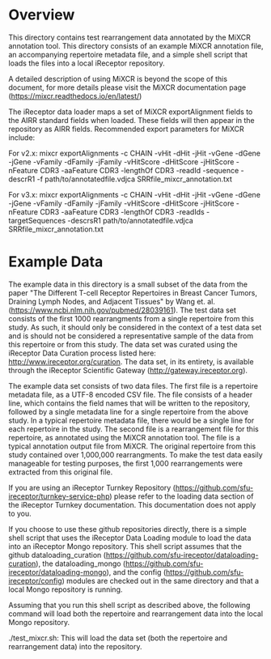 # Overview 
This directory contains test rearrangement data annotated by the MiXCR annotation tool. This directory consists of an example MiXCR annotation file, an accompanying repertoire metadata file, and a simple shell script that loads the files into a local iReceptor repository.

A detailed description of using MiXCR is beyond the scope of this document, for more details please visit the MiXCR documentation page (https://mixcr.readthedocs.io/en/latest/)

The iReceptor data loader maps a set of MiXCR exportAlignment fields to the AIRR standard fields when loaded. These fields will then appear in the repository as AIRR fields. Recommended export parameters for MiXCR include:

For v2.x: mixcr exportAlignments -c CHAIN -vHit -dHit -jHit -vGene -dGene -jGene -vFamily -dFamily -jFamily -vHitScore -dHitScore -jHitScore -nFeature CDR3 -aaFeature CDR3 -lengthOf CDR3 -readId -sequence -descrR1 -f path/to/annotatedfile.vdjca SRRfile_mixcr_annotation.txt

For v3.x: mixcr exportAlignments -c CHAIN -vHit -dHit -jHit -vGene -dGene -jGene -vFamily -dFamily -jFamily -vHitScore -dHitScore -jHitScore -nFeature CDR3 -aaFeature CDR3 -lengthOf CDR3 -readIds -targetSequences -descrsR1 path/to/annotatedfile.vdjca SRRfile_mixcr_annotation.txt

# Example Data

The example data in this directory is a small subset of the data from the paper "The Different T-cell Receptor Repertoires in Breast Cancer Tumors, Draining Lymph Nodes, and Adjacent Tissues" by Wang et. al. (https://www.ncbi.nlm.nih.gov/pubmed/28039161). The test data set consists of the first 1000 rearrangments from a single repertoire from this study. As such, it should only be considered in the context of a test data set and is should not be considered a representative sample of the data from this repertoire or from this study. The data set was curated using the iReceptor Data Curation process listed here: http://www.ireceptor.org/curation. The data set, in its entirety, is available through the iReceptor Scientific Gateway (http://gateway.ireceptor.org).

The example data set consists of two data files. The first file is a repertoire metadata file, as a UTF-8 encoded CSV file. The file consists of a header line, which contains the field names that will be written to the repository, followed by a single metadata line for a single repertoire from the above study. In a typical repertoire metadata file, there would be a single line for each repertoire in the study. The second file is a rearrangement file for this repertoire, as annotated using the MiXCR annotation tool. The file is a typical annotation output file from MiXCR. The original repertoire from this study contained over 1,000,000 rearrangments. To make the test data easily manageable for testing purposes, the first 1,000 rearrangements were extracted from this original file. 

If you are using an iReceptor Turnkey Repository (https://github.com/sfu-ireceptor/turnkey-service-php) please refer to the loading data section of the iReceptor Turnkey documentation. This documentation does not apply to you. 
 
If you choose to use these github repositories directly, there is a simple shell script that uses the iReceptor Data Loading module to load the data into an iReceptor Mongo repository. This shell script assumes that the github dataloading_curation (https://github.com/sfu-ireceptor/dataloading-curation), the dataloading_mongo (https://github.com/sfu-ireceptor/dataloading-mongo), and the config (https://github.com/sfu-ireceptor/config) modules are checked out in the same directory and that a local Mongo repository is running.

Assuming that you run this shell script as described above, the following command will load both the repertoire and rearrangement data into the local Mongo repository.

./test_mixcr.sh: This will load the data set (both the repertoire and rearrangement data) into the repository.
